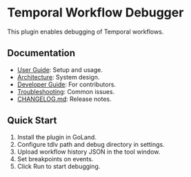 # Temporal Workflow Debugger

This plugin enables debugging of Temporal workflows.

## Documentation

- [User Guide](./user-guide.md): Setup and usage.
- [Architecture](./architecture.md): System design.
- [Developer Guide](./developer-guide.md): For contributors.
- [Troubleshooting](./troubleshooting.md): Common issues.
- [CHANGELOG.md](./CHANGELOG.md): Release notes.

## Quick Start

1. Install the plugin in GoLand.
2. Configure tdlv path and debug directory in settings.
3. Upload workflow history JSON in the tool window.
4. Set breakpoints on events.
5. Click Run to start debugging. 